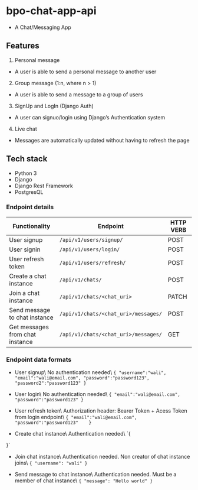 # bpo-chat-app-api
- A Chat/Messaging App 

## Features
1. Personal message
- A user is able to send a personal message to another user
2. Group message​ (1:n, where n > 1)
- A user is able to send a message to a group of users
3. SignUp and LogIn​ (Django Auth)
- A user can signuo/login using Django’s Authentication system
4. Live chat
- Messages are automatically updated without having to refresh the page

## Tech stack
- Python 3
- Django
- Django Rest Framework
- PostgresQL

### Endpoint details
| Functionality | Endpoint | HTTP VERB |
| --- | --- |--- | 
| User signup | `/api/v1/users/signup/` | POST |
| User signin |  `/api/v1/users/login/` | POST |
| User refresh token |  `/api/v1/users/refresh/` | POST |
| Create a chat instance |  `/api/v1/chats/` | POST |
| Join a chat instance |  `/api/v1/chats/<chat_uri>` | PATCH |
| Send message to chat instance |  `/api/v1/chats/<chat_uri>/messages/` | POST |
| Get messages from chat instance |  `/api/v1/chats/<chat_uri>/messages/` | GET |

### Endpoint data formats
- User signup\  No authentication needed\  `{
	"username":"wali",
	"email":"wali@email.com",
	"password":"password123",
	"password2":"password123"
}`

- User login\  No authentication needed\  `{
	"email":"wali@email.com",
	"password":"password123"
}`

- User refresh token\  Authorization header: Bearer Token + Acess Token from login endpoint\  `{
    "email":"wali@email.com",
	"password":"password123"   
}`

- Create chat instance\  Authentication needed\  `{

}`

- Join chat instance\  Authentication needed. Non creator of chat instance joins\  `{
    "username": "wali"
}`

- Send message to chat instance\ Authentication needed. Must be a member of chat instance\  `{
    "message": "Hello world"
}`